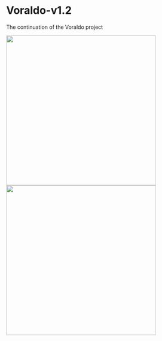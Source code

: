 # Voraldo-v1.2
The continuation of the Voraldo project

<img src="readme_gifs/out1.gif" width=400/><img src="readme_gifs/out2.gif" width=400/>
